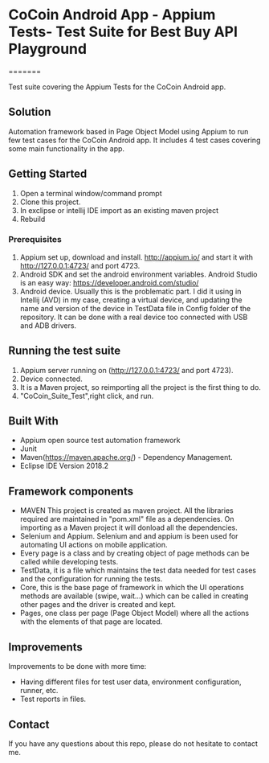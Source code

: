 #  CoCoin Android App - Appium Tests- Test Suite for Best Buy API Playground 
=======

Test suite covering the Appium Tests for the CoCoin Android app. 

## Solution
Automation framework based in Page Object Model using Appium to run few test cases for the CoCoin Android app. It includes 4 test cases covering some main functionality in the app. 

## Getting Started
1. Open a terminal window/command prompt
2. Clone this project.
3. In exclipse or intellij IDE import as an existing maven project
4. Rebuild
 
### Prerequisites
1. Appium set up, download and install. http://appium.io/ and start it with http://127.0.0.1:4723/ and port 4723.
2. Android SDK and set the android environment variables. Android Studio is an easy way: https://developer.android.com/studio/
3. Android device. Usually this is the problematic part. I did it using in Intellij (AVD) in my case, creating a virtual device, and updating the name and version of the device in TestData file in Config folder of the repository. It can be done with a real device too connected with USB and ADB drivers.

## Running the test suite
1. Appium server running on (http://127.0.0.1:4723/ and port 4723).
2. Device connected.
3. It is a Maven project, so reimporting all the project is the first thing to do. 
4. "CoCoin_Suite_Test",right click, and run.

## Built With
* Appium open source test automation framework
* Junit
* Maven(https://maven.apache.org/) - Dependency Management.
* Eclipse IDE Version 2018.2

## Framework components
- MAVEN This project is created as maven project. All the libraries required are maintained in "pom.xml" file as a dependencies. On importing as a Maven project it will donload all the dependencies.
- Selenium and Appium. Selenium and and appium is been used for automating UI actions on mobile application.
- Every page is a class and by creating object of page methods can be called while developing tests.
- TestData, it is a file which maintains the test data needed for test cases and the configuration for running the tests.
- Core, this is the base page of framework in which the UI operations methods are available (swipe, wait...) which can be called in creating other pages and the driver is created and kept.  
- Pages, one class per page (Page Object Model) where all the actions with the elements of that page are located.

## Improvements
Improvements to be done with more time:
* Having different files for test user data, environment configuration, runner, etc.
* Test reports in files.

## Contact
If you have any questions about this repo, please do not hesitate to contact me.
